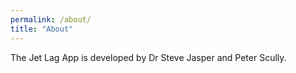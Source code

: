 ```yaml
---
permalink: /about/
title: "About"
---
```


The Jet Lag App is developed by Dr Steve Jasper and Peter Scully.
